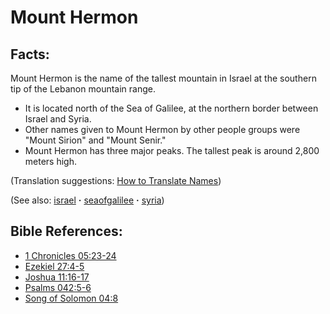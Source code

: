 # Mount Hermon #

## Facts: ##

Mount Hermon is the name of the tallest mountain in Israel at the southern tip of the Lebanon mountain range.

* It is located north of the Sea of Galilee, at the northern border between Israel and Syria.
* Other names given to Mount Hermon by other people groups were "Mount Sirion" and "Mount Senir."
* Mount Hermon has three major peaks. The tallest peak is around 2,800 meters high.

(Translation suggestions: [How to Translate Names](https://git.door43.org/Door43/en-ta-translate-vol1/src/master/content/translate_names.md))

(See also: [israel](../other/israel.md) **·** [seaofgalilee](../other/seaofgalilee.md) **·** [syria](../other/syria.md))

## Bible References: ##

* [1 Chronicles 05:23-24](https://door43.org/en/bible/notes/1ch/05/23)
* [Ezekiel 27:4-5](https://door43.org/en/bible/notes/ezk/27/04)
* [Joshua 11:16-17](https://door43.org/en/bible/notes/jos/11/16)
* [Psalms 042:5-6](https://door43.org/en/bible/notes/psa/042/005)
* [Song of Solomon 04:8](https://door43.org/en/bible/notes/sng/04/08)

